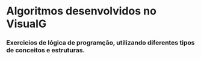 # Algoritmos desenvolvidos no VisualG
### Exercicios de lógica de programção, utilizando diferentes tipos de conceitos e estruturas. 
